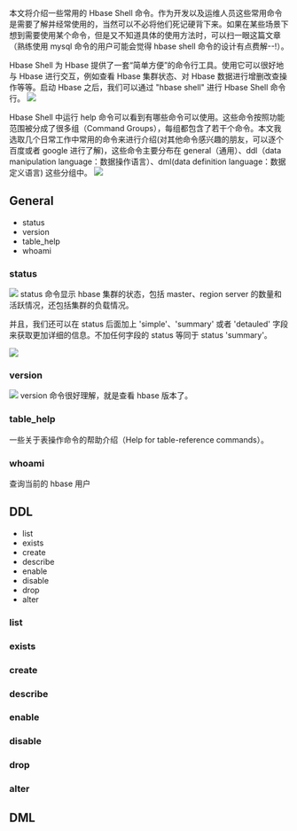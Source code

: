 本文将介绍一些常用的 Hbase Shell 命令。作为开发以及运维人员这些常用命令是需要了解并经常使用的，当然可以不必将他们死记硬背下来。如果在某些场景下想到需要使用某个命令，但是又不知道具体的使用方法时，可以扫一眼这篇文章（熟练使用 mysql 命令的用户可能会觉得 hbase shell 命令的设计有点费解--!）。

Hbase Shell 为 Hbase 提供了一套“简单方便”的命令行工具。使用它可以很好地与 Hbase 进行交互，例如查看 Hbase 集群状态、对 Hbase 数据进行增删改查操作等等。启动 Hbase 之后，我们可以通过 "hbase shell" 进行 Hbase Shell 命令行。
![][1]

Hbase Shell 中运行 help 命令可以看到有哪些命令可以使用。这些命令按照功能范围被分成了很多组（Command Groups），每组都包含了若干个命令。本文我选取几个日常工作中常用的命令来进行介绍(对其他命令感兴趣的朋友，可以逐个百度或者 google 进行了解)，这些命令主要分布在 general（通用）、ddl（data manipulation language：数据操作语言）、dml(data definition language：数据定义语言) 这些分组中。
![][2]
## General
* status
* version
* table_help
* whoami

### status
![][3]
status 命令显示 hbase 集群的状态，包括 master、region server 的数量和活跃情况，还包括集群的负载情况。

并且，我们还可以在 status 后面加上 'simple'、'summary' 或者 'detauled' 字段来获取更加详细的信息。不加任何字段的 status 等同于 status 'summary'。

![][4]

### version
![][5]
version 命令很好理解，就是查看 hbase 版本了。

### table_help
一些关于表操作命令的帮助介绍（Help for table-reference commands）。

### whoami 
查询当前的 hbase 用户

## DDL
* list
* exists
* create
* describe
* enable
* disable
* drop
* alter

### list
### exists
### create
### describe
### enable
### disable
### drop
### alter
## DML

[1]: https://www.kooola.com/upload/2019/01/1cvmgaefpaighop6173os397mo.png
[2]: https://www.kooola.com/upload/2019/01/140ib2mbhsglcrt7l89mvhbe1u.png
[3]: https://www.kooola.com/upload/2019/01/74fmp4t82ugsbpu25hmdkjisf0.png
[4]: https://www.kooola.com/upload/2019/01/s9q856m5f4jvookb0pkf2fcv7i.png
[5]: https://www.kooola.com/upload/2019/01/6pc34t0ncshtboe3pr6236s0qt.png
